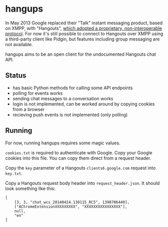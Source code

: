 # hangups

In May 2013 Google replaced their "Talk" instant messaging product, based on
XMPP, with "Hangouts", [which adopted a proprietary, non-interoperable
protocol](https://www.eff.org/deeplinks/2013/05/google-abandons-open-standards-instant-messaging).
For now it's still possible to connect to Hangouts over XMPP using a
third-party client like Pidgin, but features including group messaging are not
available.

hangups aims to be an open client for the undocumented Hangouts chat API.

## Status

* has basic Python methods for calling some API endpoints
* polling for events works
* sending chat messages to a conversation works
* login is not implemented, can be worked around by copying cookies from a
  browser
* recieving push events is not implemented (only polling)

## Running

For now, running hangups requires some magic values.

`cookies.txt` is required to authenticate with Google. Copy your Google cookies
into this file. You can copy them direct from a request header.

Copy the `key` parameter of a Hangouts `clients6.google.com` request into
`key.txt`.

Copy a Hangouts request body header into `request_header.json`. It should look
something like this:
```
[
    [3, 3, "chat_wcs_20140424.130115_RC5", 1398706440],
    ["AChromeExtensionXXXXXXXXX", "XXXXXXXXXXXXXXXX"],
    null,
    "en"
]
```
